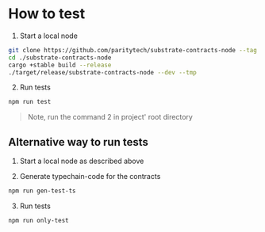 # How to test

1) Start a local node

```bash
git clone https://github.com/paritytech/substrate-contracts-node --tag v0.23.0
cd ./substrate-contracts-node
cargo +stable build --release
./target/release/substrate-contracts-node --dev --tmp
```

2) Run tests

```bash
npm run test
```

> Note, run the command 2 in project' root directory

## Alternative way to run tests

1) Start a local node as described above

2) Generate typechain-code for the contracts

```bash
npm run gen-test-ts
```

3) Run tests

```bash
npm run only-test
```